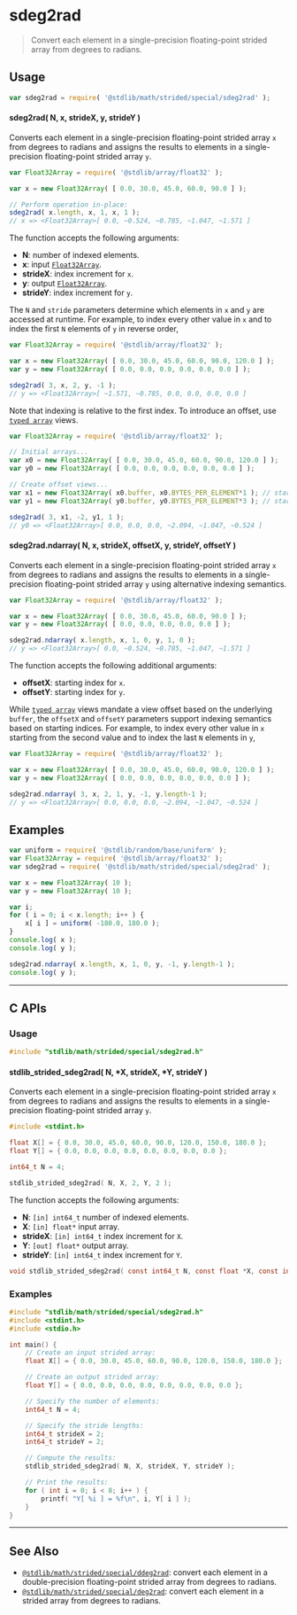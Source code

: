 <!--

@license Apache-2.0

Copyright (c) 2020 The Stdlib Authors.

Licensed under the Apache License, Version 2.0 (the "License");
you may not use this file except in compliance with the License.
You may obtain a copy of the License at

   http://www.apache.org/licenses/LICENSE-2.0

Unless required by applicable law or agreed to in writing, software
distributed under the License is distributed on an "AS IS" BASIS,
WITHOUT WARRANTIES OR CONDITIONS OF ANY KIND, either express or implied.
See the License for the specific language governing permissions and
limitations under the License.

-->

# sdeg2rad

> Convert each element in a single-precision floating-point strided array from degrees to radians.

<section class="intro">

</section>

<!-- /.intro -->

<section class="usage">

## Usage

```javascript
var sdeg2rad = require( '@stdlib/math/strided/special/sdeg2rad' );
```

#### sdeg2rad( N, x, strideX, y, strideY )

Converts each element in a single-precision floating-point strided array `x` from degrees to radians and assigns the results to elements in a single-precision floating-point strided array `y`.

```javascript
var Float32Array = require( '@stdlib/array/float32' );

var x = new Float32Array( [ 0.0, 30.0, 45.0, 60.0, 90.0 ] );

// Perform operation in-place:
sdeg2rad( x.length, x, 1, x, 1 );
// x => <Float32Array>[ 0.0, ~0.524, ~0.785, ~1.047, ~1.571 ]
```

The function accepts the following arguments:

-   **N**: number of indexed elements.
-   **x**: input [`Float32Array`][@stdlib/array/float32].
-   **strideX**: index increment for `x`.
-   **y**: output [`Float32Array`][@stdlib/array/float32].
-   **strideY**: index increment for `y`.

The `N` and `stride` parameters determine which elements in `x` and `y` are accessed at runtime. For example, to index every other value in `x` and to index the first `N` elements of `y` in reverse order,

```javascript
var Float32Array = require( '@stdlib/array/float32' );

var x = new Float32Array( [ 0.0, 30.0, 45.0, 60.0, 90.0, 120.0 ] );
var y = new Float32Array( [ 0.0, 0.0, 0.0, 0.0, 0.0, 0.0 ] );

sdeg2rad( 3, x, 2, y, -1 );
// y => <Float32Array>[ ~1.571, ~0.785, 0.0, 0.0, 0.0, 0.0 ]
```

Note that indexing is relative to the first index. To introduce an offset, use [`typed array`][@stdlib/array/float32] views.

```javascript
var Float32Array = require( '@stdlib/array/float32' );

// Initial arrays...
var x0 = new Float32Array( [ 0.0, 30.0, 45.0, 60.0, 90.0, 120.0 ] );
var y0 = new Float32Array( [ 0.0, 0.0, 0.0, 0.0, 0.0, 0.0 ] );

// Create offset views...
var x1 = new Float32Array( x0.buffer, x0.BYTES_PER_ELEMENT*1 ); // start at 2nd element
var y1 = new Float32Array( y0.buffer, y0.BYTES_PER_ELEMENT*3 ); // start at 4th element

sdeg2rad( 3, x1, -2, y1, 1 );
// y0 => <Float32Array>[ 0.0, 0.0, 0.0, ~2.094, ~1.047, ~0.524 ]
```

#### sdeg2rad.ndarray( N, x, strideX, offsetX, y, strideY, offsetY )

Converts each element in a single-precision floating-point strided array `x` from degrees to radians and assigns the results to elements in a single-precision floating-point strided array `y` using alternative indexing semantics.

```javascript
var Float32Array = require( '@stdlib/array/float32' );

var x = new Float32Array( [ 0.0, 30.0, 45.0, 60.0, 90.0 ] );
var y = new Float32Array( [ 0.0, 0.0, 0.0, 0.0, 0.0 ] );

sdeg2rad.ndarray( x.length, x, 1, 0, y, 1, 0 );
// y => <Float32Array>[ 0.0, ~0.524, ~0.785, ~1.047, ~1.571 ]
```

The function accepts the following additional arguments:

-   **offsetX**: starting index for `x`.
-   **offsetY**: starting index for `y`.

While [`typed array`][@stdlib/array/float32] views mandate a view offset based on the underlying `buffer`, the `offsetX` and `offsetY` parameters support indexing semantics based on starting indices. For example, to index every other value in `x` starting from the second value and to index the last `N` elements in `y`,

```javascript
var Float32Array = require( '@stdlib/array/float32' );

var x = new Float32Array( [ 0.0, 30.0, 45.0, 60.0, 90.0, 120.0 ] );
var y = new Float32Array( [ 0.0, 0.0, 0.0, 0.0, 0.0, 0.0 ] );

sdeg2rad.ndarray( 3, x, 2, 1, y, -1, y.length-1 );
// y => <Float32Array>[ 0.0, 0.0, 0.0, ~2.094, ~1.047, ~0.524 ]
```

</section>

<!-- /.usage -->

<section class="notes">

</section>

<!-- /.notes -->

<section class="examples">

## Examples

<!-- eslint no-undef: "error" -->

```javascript
var uniform = require( '@stdlib/random/base/uniform' );
var Float32Array = require( '@stdlib/array/float32' );
var sdeg2rad = require( '@stdlib/math/strided/special/sdeg2rad' );

var x = new Float32Array( 10 );
var y = new Float32Array( 10 );

var i;
for ( i = 0; i < x.length; i++ ) {
    x[ i ] = uniform( -180.0, 180.0 );
}
console.log( x );
console.log( y );

sdeg2rad.ndarray( x.length, x, 1, 0, y, -1, y.length-1 );
console.log( y );
```

</section>

<!-- /.examples -->

<!-- C interface documentation. -->

* * *

<section class="c">

## C APIs

<!-- Section to include introductory text. Make sure to keep an empty line after the intro `section` element and another before the `/section` close. -->

<section class="intro">

</section>

<!-- /.intro -->

<!-- C usage documentation. -->

<section class="usage">

### Usage

```c
#include "stdlib/math/strided/special/sdeg2rad.h"
```

#### stdlib_strided_sdeg2rad( N, \*X, strideX, \*Y, strideY )

Converts each element in a single-precision floating-point strided array `x` from degrees to radians and assigns the results to elements in a single-precision floating-point strided array `y`.

```c
#include <stdint.h>

float X[] = { 0.0, 30.0, 45.0, 60.0, 90.0, 120.0, 150.0, 180.0 };
float Y[] = { 0.0, 0.0, 0.0, 0.0, 0.0, 0.0, 0.0, 0.0 };

int64_t N = 4;

stdlib_strided_sdeg2rad( N, X, 2, Y, 2 );
```

The function accepts the following arguments:

-   **N**: `[in] int64_t` number of indexed elements.
-   **X**: `[in] float*` input array.
-   **strideX**: `[in] int64_t` index increment for `X`.
-   **Y**: `[out] float*` output array.
-   **strideY**: `[in] int64_t` index increment for `Y`.

```c
void stdlib_strided_sdeg2rad( const int64_t N, const float *X, const int64_t strideX, float *Y, const int64_t strideY );
```

</section>

<!-- /.usage -->

<!-- C API usage notes. Make sure to keep an empty line after the `section` element and another before the `/section` close. -->

<section class="notes">

</section>

<!-- /.notes -->

<!-- C API usage examples. -->

<section class="examples">

### Examples

```c
#include "stdlib/math/strided/special/sdeg2rad.h"
#include <stdint.h>
#include <stdio.h>

int main() {
    // Create an input strided array:
    float X[] = { 0.0, 30.0, 45.0, 60.0, 90.0, 120.0, 150.0, 180.0 };

    // Create an output strided array:
    float Y[] = { 0.0, 0.0, 0.0, 0.0, 0.0, 0.0, 0.0, 0.0 };

    // Specify the number of elements:
    int64_t N = 4;

    // Specify the stride lengths:
    int64_t strideX = 2;
    int64_t strideY = 2;

    // Compute the results:
    stdlib_strided_sdeg2rad( N, X, strideX, Y, strideY );

    // Print the results:
    for ( int i = 0; i < 8; i++ ) {
        printf( "Y[ %i ] = %f\n", i, Y[ i ] );
    }
}
```

</section>

<!-- /.examples -->

</section>

<!-- /.c -->

<!-- Section for related `stdlib` packages. Do not manually edit this section, as it is automatically populated. -->

<section class="related">

* * *

## See Also

-   [`@stdlib/math/strided/special/ddeg2rad`][@stdlib/math/strided/special/ddeg2rad]: convert each element in a double-precision floating-point strided array from degrees to radians.
-   [`@stdlib/math/strided/special/deg2rad`][@stdlib/math/strided/special/deg2rad]: convert each element in a strided array from degrees to radians.

</section>

<!-- /.related -->

<!-- Section for all links. Make sure to keep an empty line after the `section` element and another before the `/section` close. -->

<section class="links">

[@stdlib/array/float32]: https://github.com/stdlib-js/stdlib/tree/develop/lib/node_modules/%40stdlib/array/float32

<!-- <related-links> -->

[@stdlib/math/strided/special/ddeg2rad]: https://github.com/stdlib-js/stdlib/tree/develop/lib/node_modules/%40stdlib/math/strided/special/ddeg2rad

[@stdlib/math/strided/special/deg2rad]: https://github.com/stdlib-js/stdlib/tree/develop/lib/node_modules/%40stdlib/math/strided/special/deg2rad

<!-- </related-links> -->

</section>

<!-- /.links -->
